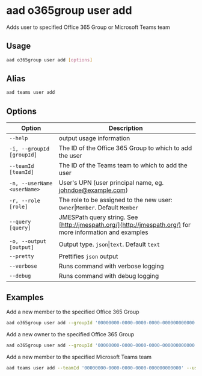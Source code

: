 # aad o365group user add

Adds user to specified Office 365 Group or Microsoft Teams team

## Usage

```sh
aad o365group user add [options]
```

## Alias

```sh
aad teams user add
```

## Options

Option|Description
------|-----------
`--help`|output usage information
`-i, --groupId [groupId]`|The ID of the Office 365 Group to which to add the user
`--teamId [teamId]`|The ID of the Teams team to which to add the user
`-n, --userName <userName>`|User's UPN (user principal name, eg. johndoe@example.com)
`-r, --role [role]`|The role to be assigned to the new user: `Owner`&#x7c;`Member`. Default `Member`
`--query [query]`|JMESPath query string. See [http://jmespath.org/](http://jmespath.org/) for more information and examples
`-o, --output [output]`|Output type. `json`&#x7c;`text`. Default `text`
`--pretty`|Prettifies `json` output
`--verbose`|Runs command with verbose logging
`--debug`|Runs command with debug logging

## Examples

Add a new member to the specified Office 365 Group

```sh
aad o365group user add --groupId '00000000-0000-0000-0000-000000000000' --userName 'anne.matthews@contoso.onmicrosoft.com'
```

Add a new owner to the specified Office 365 Group

```sh
aad o365group user add --groupId '00000000-0000-0000-0000-000000000000' --userName 'anne.matthews@contoso.onmicrosoft.com' --role Owner
```

Add a new member to the specified Microsoft Teams team

```sh
aad teams user add --teamId '00000000-0000-0000-0000-000000000000' --userName 'anne.matthews@contoso.onmicrosoft.com'
```